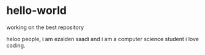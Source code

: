 # hello-world
working on the best repository 



heloo people,
i am ezalden saadi and i am a computer science student i love coding.
